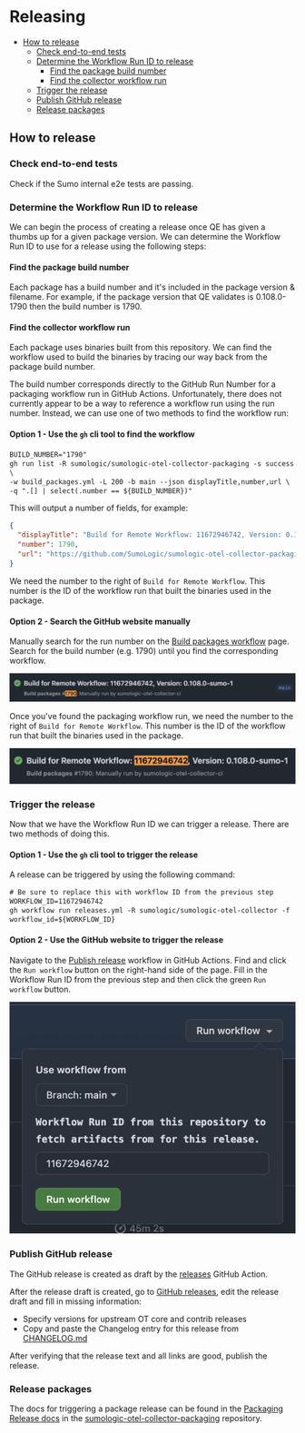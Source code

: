 # Releasing

- [How to release](#how-to-release)
  - [Check end-to-end tests](#check-end-to-end-tests)
  - [Determine the Workflow Run ID to release](#determine-the-workflow-run-id-to-release)
    - [Find the package build number](#find-the-package-build-number)
    - [Find the collector workflow run](#find-the-collector-workflow-run)
  - [Trigger the release](#trigger-the-release)
  - [Publish GitHub release](#publish-github-release)
  - [Release packages](#release-packages)

## How to release

### Check end-to-end tests

Check if the Sumo internal e2e tests are passing.

### Determine the Workflow Run ID to release

We can begin the process of creating a release once QE has given a thumbs up for
a given package version. We can determine the Workflow Run ID to use for a
release using the following steps:

#### Find the package build number

Each package has a build number and it's included in the package version &
filename. For example, if the package version that QE validates is 0.108.0-1790
then the build number is 1790.

#### Find the collector workflow run

Each package uses binaries built from this repository. We can find the workflow
used to build the binaries by tracing our way back from the package build number.

The build number corresponds directly to the GitHub Run Number for a packaging
workflow run in GitHub Actions. Unfortunately, there does not currently appear to
be a way to reference a workflow run using the run number. Instead, we can use
one of two methods to find the workflow run:

#### Option 1 - Use the `gh` cli tool to find the workflow

```shell
BUILD_NUMBER="1790"
gh run list -R sumologic/sumologic-otel-collector-packaging -s success \
-w build_packages.yml -L 200 -b main --json displayTitle,number,url \
-q ".[] | select(.number == ${BUILD_NUMBER})"
```

This will output a number of fields, for example:

```json
{
  "displayTitle": "Build for Remote Workflow: 11672946742, Version: 0.108.0-sumo-1\n",
  "number": 1790,
  "url": "https://github.com/SumoLogic/sumologic-otel-collector-packaging/actions/runs/11673248730"
}
```

We need the number to the right of `Build for Remote Workflow`. This number is
the ID of the workflow run that built the binaries used in the package.

#### Option 2 - Search the GitHub website manually

Manually search for the run number on the
[Build packages workflow][build_workflow] page. Search for the build number
(e.g. 1790) until you find the corresponding workflow.

![Finding the packaging workflow run][release_0]

Once you've found the packaging workflow run, we need the number to the right of
`Build for Remote Workflow`. This number is
the ID of the workflow run that built the binaries used in the package.

![Finding the collector workflow ID][release_1]

### Trigger the release

Now that we have the Workflow Run ID we can trigger a release. There are two
methods of doing this.

#### Option 1 - Use the `gh` cli tool to trigger the release

A release can be triggered by using the following command:

```shell
# Be sure to replace this with workflow ID from the previous step
WORKFLOW_ID=11672946742
gh workflow run releases.yml -R sumologic/sumologic-otel-collector -f workflow_id=${WORKFLOW_ID}
```

#### Option 2 - Use the GitHub website to trigger the release

Navigate to the [Publish release][releases_workflow] workflow in GitHub Actions.
Find and click the `Run workflow` button on the right-hand side of the page.
Fill in the Workflow Run ID from the previous step and then click the green
`Run workflow` button.

![Triggering a release][release_2]

### Publish GitHub release

The GitHub release is created as draft by the
[releases](../.github/workflows/releases.yml) GitHub Action.

After the release draft is created, go to [GitHub releases](https://github.com/SumoLogic/sumologic-otel-collector/releases),
edit the release draft and fill in missing information:

- Specify versions for upstream OT core and contrib releases
- Copy and paste the Changelog entry for this release from [CHANGELOG.md][changelog]

After verifying that the release text and all links are good, publish the release.

### Release packages

The docs for triggering a package release can be found in the
[Packaging Release docs][release_packaging] in the
[sumologic-otel-collector-packaging][packaging_repo] repository.

[changelog]: ../CHANGELOG.md
[build_workflow]: https://github.com/SumoLogic/sumologic-otel-collector-packaging/actions/workflows/build_packages.yml?query=branch%3Amain
[releases_workflow]: https://github.com/SumoLogic/sumologic-otel-collector/actions/workflows/releases.yml
[release_packaging]: https://github.com/SumoLogic/sumologic-otel-collector-packaging/blob/main/docs/release.md
[packaging_repo]: https://github.com/SumoLogic/sumologic-otel-collector-packaging
[release_0]: ../images/release_0.png
[release_1]: ../images/release_1.png
[release_2]: ../images/release_2.png
